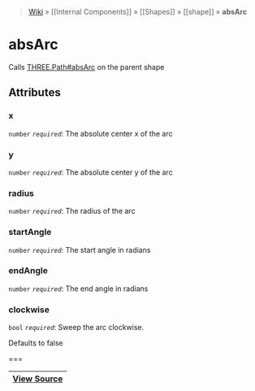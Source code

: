 > [Wiki](Home) » [[Internal Components]] » [[Shapes]] » [[shape]] » **absArc**

# absArc

Calls [THREE.Path#absArc](http://threejs.org/docs/#Reference/Extras.Core/Path.absarc) on the parent shape

## Attributes
### x
``` number ``` *``` required ```*: The absolute center x of the arc

### y
``` number ``` *``` required ```*: The absolute center y of the arc

### radius
``` number ``` *``` required ```*: The radius of the arc

### startAngle
``` number ``` *``` required ```*: The start angle in radians

### endAngle
``` number ``` *``` required ```*: The end angle in radians

### clockwise
``` bool ``` *``` required ```*: Sweep the arc clockwise.

Defaults to false

===

|**[View Source](../blob/master/src/lib/descriptors/Geometry/Shapes/AbsArcDescriptor.js)**|
 ---|
